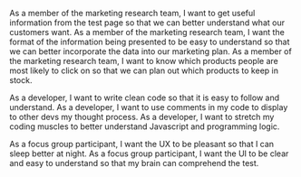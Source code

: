 As a member of the marketing research team, I want to get useful information from the test page so that we can better understand what our customers want.
As a member of the marketing research team, I want the format of the information being presented to be easy to understand so that we can better incorporate the data into our marketing plan.
As a member of the marketing research team, I want to know which products people are most likely to click on so that we can plan out which products to keep in stock.

As a developer, I want to write clean code so that it is easy to follow and understand.
As a developer, I want to use comments in my code to display to other devs my thought process.
As a developer, I want to stretch my coding muscles to better understand Javascript and programming logic.

As a focus group participant, I want the UX to be pleasant so that I can sleep better at night.
As a focus group participant, I want the UI to be clear and easy to understand so that my brain can comprehend the test.
